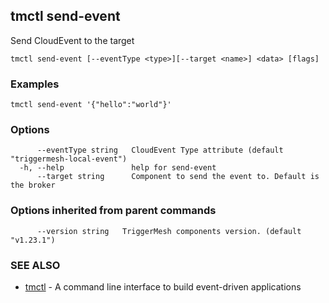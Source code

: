 ## tmctl send-event

Send CloudEvent to the target

```
tmctl send-event [--eventType <type>][--target <name>] <data> [flags]
```

### Examples

```
tmctl send-event '{"hello":"world"}'
```

### Options

```
      --eventType string   CloudEvent Type attribute (default "triggermesh-local-event")
  -h, --help               help for send-event
      --target string      Component to send the event to. Default is the broker
```

### Options inherited from parent commands

```
      --version string   TriggerMesh components version. (default "v1.23.1")
```

### SEE ALSO

* [tmctl](tmctl.md)	 - A command line interface to build event-driven applications


